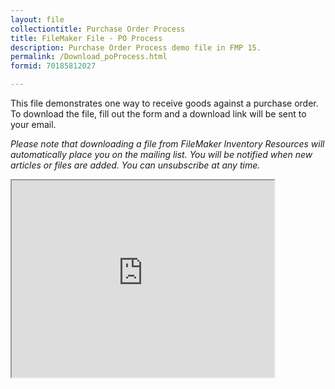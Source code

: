 ```yaml
---
layout: file
collectiontitle: Purchase Order Process
title: FileMaker File - PO Process
description: Purchase Order Process demo file in FMP 15.
permalink: /Download_poProcess.html
formid: 70185812027

---
```

This file demonstrates one way to receive goods against a purchase order.  To download the file, fill out the form and a download link will be sent to your email.

*Please note that downloading a file from FileMaker Inventory Resources will automatically place you on the mailing list.  You will be notified when new articles or files are added.  You can unsubscribe at any time.*

<iframe width="420" height="315"
src="https://www.youtube.com/embed/7w20yKzoOiE">
</iframe>
